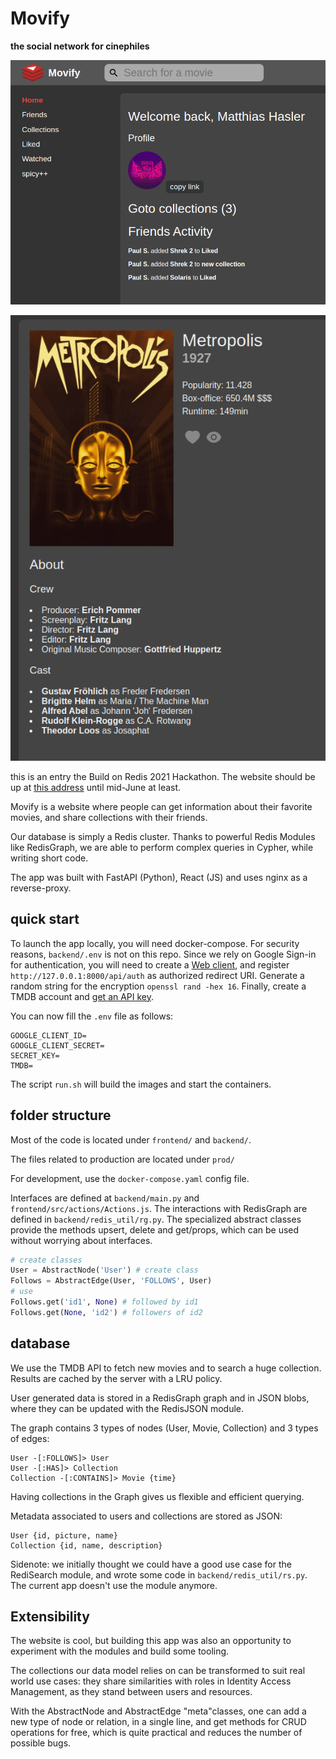 # Movify
**the social network for cinephiles**

![screen1](./res/screen1.png)

![screen2](./res/screen2.png)

this is an entry the Build on Redis 2021 Hackathon.
The website should be up at [this address](https://redishacks.ew.r.appspot.com/) until mid-June at least.

Movify is a website where people can get information about
their favorite movies, and share collections with their friends.

Our database is simply a Redis cluster.
Thanks to powerful Redis Modules like RedisGraph,
we are able to perform complex queries in Cypher,
while writing short code.

The app was built with FastAPI (Python), React (JS) and
uses nginx as a reverse-proxy.

## quick start

To launch the app locally, you will need docker-compose.
For security reasons, `backend/.env` is not on this repo.
Since we rely on Google Sign-in for authentication,
you will need to create a [Web client](https://console.cloud.google.com/apis/credentials?),
and register `http://127.0.0.1:8000/api/auth` as authorized redirect URI.
Generate a random string for the encryption `openssl rand -hex 16`.
Finally, create a TMDB account and [get an API key](https://developers.themoviedb.org/3/getting-started/introduction).

You can now fill the `.env` file as follows:

```
GOOGLE_CLIENT_ID=
GOOGLE_CLIENT_SECRET=
SECRET_KEY=
TMDB=
```

The script `run.sh` will build the images and start the containers.


## folder structure

Most of the code is located under `frontend/` and `backend/`.

The files related to production are located under `prod/`

For development, use the `docker-compose.yaml` config file.

Interfaces are defined at `backend/main.py` and `frontend/src/actions/Actions.js`.
The interactions with RedisGraph are defined in `backend/redis_util/rg.py`.
The specialized abstract classes provide the methods upsert, delete and get/props,
which can be used without worrying about interfaces.

```python
# create classes
User = AbstractNode('User') # create class
Follows = AbstractEdge(User, 'FOLLOWS', User)
# use
Follows.get('id1', None) # followed by id1
Follows.get(None, 'id2') # followers of id2
```

## database

We use the TMDB API to fetch new movies
and to search a huge collection.
Results are cached by the server with a LRU policy.

User generated data is stored in a RedisGraph graph and in JSON blobs,
where they can be updated with the RedisJSON module.

The graph contains 3 types of nodes (User, Movie, Collection) and 3 types of edges:

```
User -[:FOLLOWS]> User
User -[:HAS]> Collection
Collection -[:CONTAINS]> Movie {time}
```

Having collections in the Graph gives us 
flexible and efficient querying.

Metadata associated to users and collections
are stored as JSON:
```
User {id, picture, name}
Collection {id, name, description}
```

Sidenote:
we initially thought we could have a good use case for the RediSearch module,
and wrote some code in `backend/redis_util/rs.py`. The current app doesn't
use the module anymore.


## Extensibility

The website is cool, but building this app was also an opportunity
to experiment with the modules and build some tooling.

The collections our data model relies on can be transformed
to suit real world use cases: they share similarities with
roles in Identity Access Management, as they stand between users and resources.

With the AbstractNode and AbstractEdge "meta"classes, one can add a new type of
node or relation, in a single line, and get methods for CRUD operations for free,
which is quite practical and reduces the number of possible bugs.
